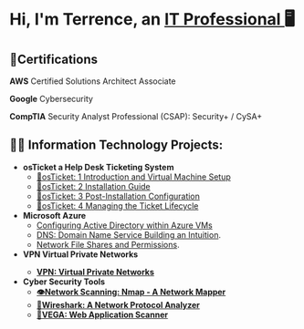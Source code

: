 <h1>Hi, I'm Terrence, an <a href="https://linkedin.com/in/TerrenceDaniels">IT Professional </a>🖥
</h1>
<h2>📜Certifications</h2>

**AWS** Certified Solutions Architect Associate

**Google** Cybersecurity

**CompTIA** Security Analyst Professional (CSAP):     Security+ / CySA+

<h2>👨‍💻 Information Technology Projects:</h2>

- <b>osTicket a Help Desk Ticketing System</b>
  - [🦘osTicket: 1 Introduction and Virtual Machine Setup](https://github.com/TDCyberSecurity/post-install-config)
  - [🦘osTicket: 2 Installation Guide](https://github.com/TDCyberSecurity/osTicket-Installation-2)
  - [🦘osTicket: 3 Post-Installation Configuration](https://github.com/TDCyberSecurity/osTicket-3-Post-Installation-Configuration)
  - [🦘osTicket: 4 Managing the Ticket Lifecycle](https://github.com/TDCyberSecurity/ticket-lifecycle)
- <b>Microsoft Azure</b>
  - [Configuring Active Directory within Azure VMs](https://github.com/TDCyberSecurity/configure-ad)
  - [DNS: Domain Name Service Building an Intuition](https://github.com/TDCyberSecurity/DNS-Domain-Name-Services-).
  - [Network File Shares and Permissions](https://github.com/TDCyberSecurity/Network-File-Shares-and-Permissions).
- <b>VPN Virtual Private Networks
  - [VPN: Virtual Private Networks](https://github.com/TDCyberSecurity/osticket-prereqs)
- <b>Cyber Security Tools</b>
  - [👁️Network Scanning: Nmap - A Network Mapper](https://github.com/TDCyberSecurity/Network-Scanning-Nmap-Network-Mapper)
  - [🦈Wireshark: A Network Protocol Analyzer](https://github.com/TDCyberSecurity/Wireshark-for-Beginners)
  - [🔴VEGA: Web Application Scanner](https://github.com/TDCyberSecurity/VEGA-Web-Application-Scanner)
<!--
**TDCybersecurity/TDCyberSecurity** is a ✨ _special_ ✨ repository because its `README.md` (this file) appears on your GitHub profile.

Here are some ideas to get you started:

- 🔭 I’m currently working on ...
- 🌱 I’m currently learning ...
- 👯 I’m looking to collaborate on ...
- 🤔 I’m looking for help with ...
- 💬 Ask me about ...
- 📫 How to reach me: ...
- 😄 Pronouns: ...
- ⚡ Fun fact: ...
-->
